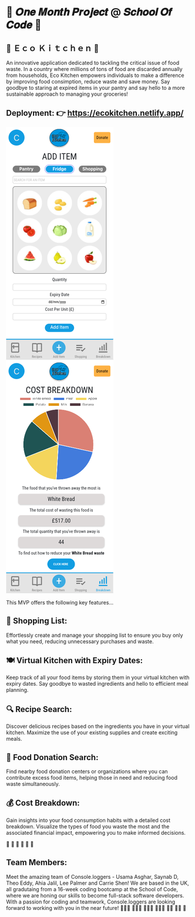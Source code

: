 # 🚀 𝑶𝒏𝒆 𝑴𝒐𝒏𝒕𝒉 𝑷𝒓𝒐𝒋𝒆𝒄𝒕 @ 𝑺𝒄𝒉𝒐𝒐𝒍 𝑶𝒇 𝑪𝒐𝒅𝒆 🚀

## 🥘 Ｅｃｏ Ｋｉｔｃｈｅｎ 🥗
An innovative application dedicated to tackling the critical issue of food waste. In a country where millions of tons of food are discarded annually from households, Eco Kitchen empowers individuals to make a difference by improving food consimption, reduce waste and save money. Say goodbye to staring at expired items in your pantry and say hello to a more sustainable approach to managing your groceries!

## Deployment: 👉 https://ecokitchen.netlify.app/

  ![plot](./Eco3.png)
  ![plot](./Eco2.png)

This MVP offers the following key features...

## 📝 Shopping List: 
Effortlessly create and manage your shopping list to ensure you buy only what you need, reducing unnecessary purchases and waste.

## 🍽️ Virtual Kitchen with Expiry Dates: 
Keep track of all your food items by storing them in your virtual kitchen with expiry dates. Say goodbye to wasted ingredients and hello to efficient meal planning.

## 🔍 Recipe Search: 
Discover delicious recipes based on the ingredients you have in your virtual kitchen. Maximize the use of your existing supplies and create exciting meals.

## 🤝 Food Donation Search: 
Find nearby food donation centers or organizations where you can contribute excess food items, helping those in need and reducing food waste simultaneously.

## 💰 Cost Breakdown: 
Gain insights into your food consumption habits with a detailed cost breakdown. Visualize the types of food you waste the most and the associated financial impact, empowering you to make informed decisions.

🥑 🍞 🍚 🍎 🍖 🍤

## Team Members: 
Meet the amazing team of Console.loggers - Usama Asghar, Saynab D, Theo Eddy, Ahia Jalil, Lee Palmer and Carrie Shen! We are based in the UK, all gradutaing from a 16-week coding bootcamp at the School of Code, where we are honing our skills to become full-stack software developers. With a passion for coding and teamwork, Console.loggers are looking forward to working with you in the near future! 👩🏼‍🎨 👩🏾‍🍳 🧑🏻‍🔬 🧙🏽‍♂️ 🤵🏽 🥷🏽 💬
